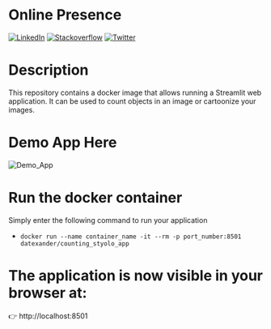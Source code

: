 # Online Presence

[![LinkedIn](https://img.shields.io/badge/-Go%20To%20LinkedIn-3b5998)](https://www.linkedin.com/in/alexanderbolano)
[![Stackoverflow](https://img.shields.io/badge/-Stackoverflow-ff7c55)](https://stackoverflow.com/story/alexbonella)
[![Twitter](https://img.shields.io/badge/-@Alex_bonella-1DA1F2)](https://twitter.com/Alex_bonella)

# Description

This repository contains a docker image that allows running a Streamlit web application. It can be used to count objects in an image or cartoonize your images.

# Demo App Here 

![Demo_App](https://user-images.githubusercontent.com/45697319/96905057-8f158b80-145d-11eb-9b82-16c35f403937.gif)

# Run the docker container

Simply enter the following command to run your application


* `docker run --name container_name -it --rm -p port_number:8501 datexander/counting_styolo_app`

# The application is now visible in your browser at: 

👉 http://localhost:8501
